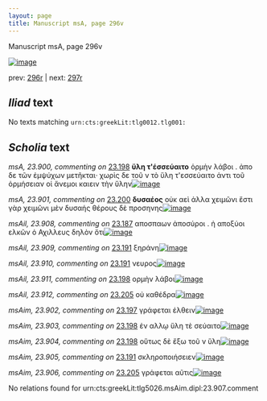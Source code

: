 ```yaml
---
layout: page
title: Manuscript msA, page 296v
---
```


Manuscript msA, page 296v

[![image](http://www.homermultitext.org/iipsrv?OBJ=IIP,1.0&FIF=/project/homer/pyramidal/deepzoom/hmt/vaimg/2017a/VA296VN_0798.tif&WID=100&CVT=JPEG)](http://www.homermultitext.org/ict2/?urn=urn:cite2:hmt:vaimg.2017a:VA296VN_0798)

prev:  [296r](../296r) | next:  [297r](../297r)

## *Iliad* text

No texts matching `urn:cts:greekLit:tlg0012.tlg001:`

## *Scholia* text

*msA, 23.900, commenting on* [23.198](#23.198)  <a id="msA_23.900"/> **ὕλη τ'έσσεύαιτο** ὁρμὴν λάβοι . ἀπο δε τῶν ἐμψύχων μετῆκται· χωρὶς δε τοῦ ν τὸ ὕλη τ'εσσεύαιτο ἀντι τοῦ ὁρμήσειαν οἱ ἄνεμοι καιειν τὴν ὕλην[![image](http://www.homermultitext.org/iipsrv?OBJ=IIP,1.0&FIF=/project/homer/pyramidal/deepzoom/hmt/vaimg/2017a/VA296VN_0798.tif&RGN=0.214,0.4515,0.208,0.1007&WID=1000&CVT=JPEG)](http://www.homermultitext.org/ict2/?urn=urn:cite2:hmt:vaimg.2017a:VA296VN_0798@0.214,0.4515,0.208,0.1007)

*msA, 23.901, commenting on* [23.200](#23.200)  <a id="msA_23.901"/> **δυσαέος** οὐκ αεὶ ἀλλα χειμῶνι ἔστι γὰρ χειμῶνι μὲν δυσαής θέρους δὲ προσηνης[![image](http://www.homermultitext.org/iipsrv?OBJ=IIP,1.0&FIF=/project/homer/pyramidal/deepzoom/hmt/vaimg/2017a/VA296VN_0798.tif&RGN=0.215,0.547,0.216,0.0548&WID=1000&CVT=JPEG)](http://www.homermultitext.org/ict2/?urn=urn:cite2:hmt:vaimg.2017a:VA296VN_0798@0.215,0.547,0.216,0.0548)

*msAil, 23.908, commenting on* [23.187](#23.187)  <a id="msAil_23.908"/> αποσπαων ἀποσύροι . ἠ αποξύοι ελκῶν ὁ Αχιλλευς δηλὸν ὅτι[![image](http://www.homermultitext.org/iipsrv?OBJ=IIP,1.0&FIF=/project/homer/pyramidal/deepzoom/hmt/vaimg/2017a/VA296VN_0798.tif&RGN=0.681,0.2209,0.228,0.0195&WID=1000&CVT=JPEG)](http://www.homermultitext.org/ict2/?urn=urn:cite2:hmt:vaimg.2017a:VA296VN_0798@0.681,0.2209,0.228,0.0195)

*msAil, 23.909, commenting on* [23.191](#23.191)  <a id="msAil_23.909"/> ξηράνη[![image](http://www.homermultitext.org/iipsrv?OBJ=IIP,1.0&FIF=/project/homer/pyramidal/deepzoom/hmt/vaimg/2017a/VA296VN_0798.tif&RGN=0.492,0.314,0.058,0.0113&WID=1000&CVT=JPEG)](http://www.homermultitext.org/ict2/?urn=urn:cite2:hmt:vaimg.2017a:VA296VN_0798@0.492,0.314,0.058,0.0113)

*msAil, 23.910, commenting on* [23.191](#23.191)  <a id="msAil_23.910"/> νευρος[![image](http://www.homermultitext.org/iipsrv?OBJ=IIP,1.0&FIF=/project/homer/pyramidal/deepzoom/hmt/vaimg/2017a/VA296VN_0798.tif&RGN=0.717,0.3171,0.047,0.0113&WID=1000&CVT=JPEG)](http://www.homermultitext.org/ict2/?urn=urn:cite2:hmt:vaimg.2017a:VA296VN_0798@0.717,0.3171,0.047,0.0113)

*msAil, 23.911, commenting on* [23.198](#23.198)  <a id="msAil_23.911"/> ορμὴν λάβοι[![image](http://www.homermultitext.org/iipsrv?OBJ=IIP,1.0&FIF=/project/homer/pyramidal/deepzoom/hmt/vaimg/2017a/VA296VN_0798.tif&RGN=0.569,0.45,0.075,0.0128&WID=1000&CVT=JPEG)](http://www.homermultitext.org/ict2/?urn=urn:cite2:hmt:vaimg.2017a:VA296VN_0798@0.569,0.45,0.075,0.0128)

*msAil, 23.912, commenting on* [23.205](#23.205)  <a id="msAil_23.912"/> οὐ καθέδρα[![image](http://www.homermultitext.org/iipsrv?OBJ=IIP,1.0&FIF=/project/homer/pyramidal/deepzoom/hmt/vaimg/2017a/VA296VN_0798.tif&RGN=0.527,0.5793,0.078,0.0128&WID=1000&CVT=JPEG)](http://www.homermultitext.org/ict2/?urn=urn:cite2:hmt:vaimg.2017a:VA296VN_0798@0.527,0.5793,0.078,0.0128)

*msAim, 23.902, commenting on* [23.197](#23.197)  <a id="msAim_23.902"/> γράφεται ἐλθειν[![image](http://www.homermultitext.org/iipsrv?OBJ=IIP,1.0&FIF=/project/homer/pyramidal/deepzoom/hmt/vaimg/2017a/VA296VN_0798.tif&RGN=0.418,0.4395,0.057,0.018&WID=1000&CVT=JPEG)](http://www.homermultitext.org/ict2/?urn=urn:cite2:hmt:vaimg.2017a:VA296VN_0798@0.418,0.4395,0.057,0.018)

*msAim, 23.903, commenting on* [23.198](#23.198)  <a id="msAim_23.903"/> ἐν αλλῳ ὕλη τὲ σεύαιτο[![image](http://www.homermultitext.org/iipsrv?OBJ=IIP,1.0&FIF=/project/homer/pyramidal/deepzoom/hmt/vaimg/2017a/VA296VN_0798.tif&RGN=0.419,0.4538,0.064,0.0285&WID=1000&CVT=JPEG)](http://www.homermultitext.org/ict2/?urn=urn:cite2:hmt:vaimg.2017a:VA296VN_0798@0.419,0.4538,0.064,0.0285)

*msAim, 23.904, commenting on* [23.198](#23.198)  <a id="msAim_23.904"/> οὕτως δὲ ἔξω τοῦ ν ὕλη[![image](http://www.homermultitext.org/iipsrv?OBJ=IIP,1.0&FIF=/project/homer/pyramidal/deepzoom/hmt/vaimg/2017a/VA296VN_0798.tif&RGN=0.423,0.4771,0.056,0.0413&WID=1000&CVT=JPEG)](http://www.homermultitext.org/ict2/?urn=urn:cite2:hmt:vaimg.2017a:VA296VN_0798@0.423,0.4771,0.056,0.0413)

*msAim, 23.905, commenting on* [23.191](#23.191)  <a id="msAim_23.905"/> σκληροποιήσειεν[![image](http://www.homermultitext.org/iipsrv?OBJ=IIP,1.0&FIF=/project/homer/pyramidal/deepzoom/hmt/vaimg/2017a/VA296VN_0798.tif&RGN=0.418,0.3163,0.061,0.0451&WID=1000&CVT=JPEG)](http://www.homermultitext.org/ict2/?urn=urn:cite2:hmt:vaimg.2017a:VA296VN_0798@0.418,0.3163,0.061,0.0451)

*msAim, 23.906, commenting on* [23.205](#23.205)  <a id="msAim_23.906"/> γράφεται αῦτις[![image](http://www.homermultitext.org/iipsrv?OBJ=IIP,1.0&FIF=/project/homer/pyramidal/deepzoom/hmt/vaimg/2017a/VA296VN_0798.tif&RGN=0.415,0.5815,0.054,0.0203&WID=1000&CVT=JPEG)](http://www.homermultitext.org/ict2/?urn=urn:cite2:hmt:vaimg.2017a:VA296VN_0798@0.415,0.5815,0.054,0.0203)

No relations found for urn:cts:greekLit:tlg5026.msAim.dipl:23.907.comment